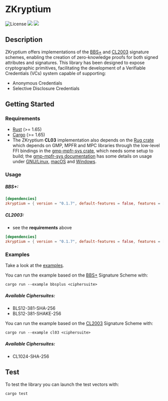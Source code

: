 # ZKryptium

![License](https://img.shields.io/badge/License-Apache_2.0-blue.svg)
[![](https://img.shields.io/crates/v/zkryptium?style=flat-square)](https://crates.io/crates/zkryptium)
[![](https://img.shields.io/docsrs/zkryptium?style=flat-square)](https://docs.rs/zkryptium/)

## Description

<!-- Provide a short description explaining the what, why, and how of your project. Use the following questions as a guide:

- What was your motivation?
- Why did you build this project? (Note: the answer is not "Because it was a homework assignment.")
- What problem does it solve?
- What did you learn? --> 
ZKryptium offers implementations of the [BBS+](https://identity.foundation/bbs-signature/draft-irtf-cfrg-bbs-signatures.html) and [CL2003](https://link.springer.com/chapter/10.1007/3-540-36413-7_20) signature schemes, enabling the creation of zero-knowledge proofs for both signed attributes and signatures.
This library has been designed to expose cryptographic primitives, facilitating the development of a Verifiable Credentials (VCs) system capable of supporting:
- Anonymous Credentials
- Selective Disclosure Credentials




## Getting Started
<!-- What are the steps required to install your project? Provide a step-by-step description of how to get the development environment running. -->

### Requirements

- [Rust](https://www.rust-lang.org/) (>= 1.65)
- [Cargo](https://doc.rust-lang.org/cargo/) (>= 1.65)
- The ZKryptium **CL03** implementation also depends on the [Rug crate](https://crates.io/crates/rug) which depends on GMP, MPFR and MPC libraries through the low-level FFI bindings in the [gmp-mpfr-sys crate](https://crates.io/crates/gmp-mpfr-sys), which needs some setup to build; the [gmp-mpfr-sys documentation](https://docs.rs/gmp-mpfr-sys/1.6.1/gmp_mpfr_sys/index.html) has some details on usage under [GNU/Linux](https://docs.rs/gmp-mpfr-sys/1.6.1/gmp_mpfr_sys/index.html#building-on-gnulinux), [macOS](https://docs.rs/gmp-mpfr-sys/1.6.1/gmp_mpfr_sys/index.html#building-on-macos) and [Windows](https://docs.rs/gmp-mpfr-sys/1.6.1/gmp_mpfr_sys/index.html#building-on-windows).



### Usage

##### BBS+:

```toml
[dependencies]
zkryptium = { version = "0.1.7", default-features = false, features = ["bbsplus"] }
```

##### CL2003:
- see the **requirements** above

```toml
[dependencies]
zkryptium = { version = "0.1.7", default-features = false, features = ["cl03"] }
```

### Examples

<!-- Provide instructions and examples for use. Include screenshots as needed. -->

Take a look at the [examples](https://github.com/Cybersecurity-LINKS/ZKryptium/tree/main/examples).

You can run the example based on the [BBS+](https://identity.foundation/bbs-signature/draft-irtf-cfrg-bbs-signatures.html) Signature Scheme with:

```
cargo run --example bbsplus <ciphersuite>
```

##### Available Ciphersuites:
- BLS12-381-SHA-256
- BLS12-381-SHAKE-256

You can run the example based on the [CL2003](https://link.springer.com/chapter/10.1007/3-540-36413-7_20) Signature Scheme with:
```
cargo run --example cl03 <ciphersuite>
```
##### Available Ciphersuites:
- CL1024-SHA-256


## Test

To test the library you can launch the test vectors with:

```
cargo test
```

